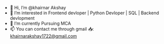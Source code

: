 - 👋 Hi, I’m @khairnar Akshay
- 👀 I’m interested in Frontend devloper | Python Devloper | SQL | Backend devlopment
- 🌱 I’m currently Pursuing MCA
- 📫 You can contact me through gmail 📥: khairnarakshay1722@gmail.com


<!---
khairnarakshay/khairnarakshay is a ✨ special ✨ repository because its `README.md` (this file) appears on your GitHub profile.
You can click the Preview link to take a look at your changes.
--->
